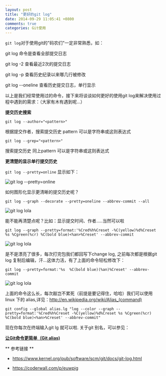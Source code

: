 ```yaml
---
layout: post
title: "更好的git log"
date: 2014-09-29 11:05:41 +0800
comments: true
categories: Git使用
---
```

`git log`对于使用git的"码农们"一定非常熟悉，如：

 git log  命令是查看全部提交日志

 git log -2  查看最近2次的提交日志

 git log -p  查看历史纪录以来哪几行被修改

 git log --oneline 查看历史提交日志，单行显示

<!--more-->

以上是我们经常使用过的命令，接下来将谈谈如何更好的使用git log来解决使用过程中遇到的需求：（大家有木有遇到呢...）

**提交历史搜索**

`git log --author="<pattern>"`

根据提交作者，搜索提交历史 pattern 可以是字符串或这则表达式

`git log --grep="<pattern>"`

搜索提交历史 同上pattern 可以是字符串或这则表达式

**更清楚的显示单行提交历史**

`git log --pretty=online` 显示如下：

![git log --pretty=online](http://strivingboy.github.com/images/2014-09-29-oneline.png)

如何图形化显示更清晰的提交历史呢？

`git log --graph --decorate --pretty=oneline --abbrev-commit --all`

![git log lola](http://strivingboy.github.com/images/2014-09-29-lola.png)

能不能再清楚点呢？比如：显示提交时间、作者.....当然可以啦

`git log --graph --pretty=format:'%Cred%h%Creset -%C(yellow)%d%Creset %s %Cgreen(%cr) %C(bold blue)<%an>%Creset' --abbrev-commit`

![git log lola](http://strivingboy.github.com/images/2014-09-29-lg.png)

是不是漂亮了很多，每次打完包我们都回写下change log, 之前每次都是根据git log 复制后编辑，汗...这体力活，有了上面的命令轻松修改下：

`git log --pretty=format:'%s  %C(bold blue)(%an)%Creset' --abbrev-commit`

![git log lola](http://strivingboy.github.com/images/2014-09-29-changelog.png)

上面的命令这么长，每次敲岂不累死（前提是要记得住，哈哈）我们可以使用linux 下的 alias,详见：<u>http://en.wikipedia.org/wiki/Alias_(command) </u>

`git config --global alias.lg "log --color --graph --pretty=format:'%Cred%h%Creset -%C(yellow)%d%Creset %s %Cgreen(%cr) %C(bold blue)<%an>%Creset' --abbrev-commit"`

现在你每次在终端输入git lg 就可以啦. 关于git 别名，可以参见：

**[让Git命令更简单（Git alias)](http://strivingboy.github.com/blog/2014/09/03/git-aliase/)**


** 参考链接 ** 

- <u>https://www.kernel.org/pub/software/scm/git/docs/git-log.html </u>

- <u>https://coderwall.com/p/euwpig </u>

